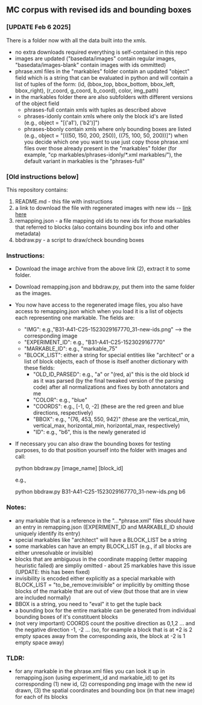 ## MC corpus with revised ids and bounding boxes

### [UPDATE Feb 6 2025]
There is a folder now with all the data built into the xmls.
- no extra downloads required everything is self-contained in this repo
- images are updated ("basedata/images" contain regular images, "basedata/images-blank" contain images with ids ommitted)
- phrase.xml files in the "markables" folder contain an updated "object" field which is a string that can be evaluated in python and will contain a list of tuples of the form:
   (id, (bbox_top, bbox_bottom, bbox_left, bbox_right), (r_coord, g_coord, b_coord), color, img_path)
- in the markables folder there are also subfolders with different versions of the object field
    - phrases-full contain xmls with tuples as described above
    - phrases-idonly contain xmls where only the block id's are listed (e.g., object = "[('a1'), ('b2')]")
    - phrases-bbonly contain xmls where only bounding boxes are listed (e.g., object = "[((50, 150, 200, 250)), ((75, 100, 50, 200))]")
      when you decide which one you want to use just copy those phrase.xml files over those already present in the "markables" folder (for example, "cp markables/phrases-idonly/*.xml markables/"), the default variant in markables is the "phrases-full"


### [Old instructions below]

This repository contains:

1) README.md - this file with instructions
2) a link to download the file with regenerated images with new ids -- [link here](https://takelab.fer.hr/data/sodestreamtmp/new-images.tar.gz)
3) remapping.json - a file mapping old ids to new ids for those markables that referred to blocks (also contains bounding box info and other metadata)
4) bbdraw.py - a script to draw/check bounding boxes

### Instructions:

- Download the image archive from the above link (2), extract it to some folder.
- Download remapping.json and bbdraw.py, put them into the same folder as the images.
- You now have access to the regenerated image files, you also have access to remapping.json which when you load it is a list of objects each representing one markable. The fields are:
  - "IMG": e.g.,"B31-A41-C25-1523029167770_31-new-ids.png" --> the corresponding image
  - "EXPERIMENT_ID": e.g., "B31-A41-C25-1523029167770"
  - "MARKABLE_ID": e.g., "markable_75"
  - "BLOCK_LIST": either a string for special entities like "architect" or a list of block objects, each of those is itself another dictionary with these fields:
    - "OLD_ID_PARSED": e.g., "a" or "(red, a)" this is the old block id as it was parsed (by the final tweaked version of the parsing code) after all normalizations and fixes by both annotators and me
    - "COLOR": e.g., "blue"
    - "COORDS": e.g., [-1, 0, -2] (these are the red green and blue directions, respectively)
    - "BBOX": e.g., "(76, 453, 550, 942)" (these are the vertical_min, vertical_max, horizontal_min, horizontal_max, respectively)
    - "ID": e.g., "b6", this is the newly generated id
      
- If necessary you can also draw the bounding boxes for testing purposes, to do that position yourself into the folder with images and call:
  
  python bbdraw.py [image_name] [block_id]

  e.g.,

  python bbdraw.py B31-A41-C25-1523029167770_31-new-ids.png b6

### Notes:
  - any markable that is a reference in the "...*phrase.xml" files should have an entry in remapping.json (EXPERIMENT_ID and MARKABLE_ID should uniquely identify its entry)
  - special markables like "architect" will have a BLOCK_LIST be a string
  - some markables can have an empty BLOCK_LIST (e.g., if all blocks are either unresolvable or invisible)
  - blocks that are ambiguous in the coordinate mapping (letter mapping heuristic failed) are simpliy omitted - about 25 markables have this issue (UPDATE: this has been fixed)
  - invisibility is encoded either explicitly as a special markable with BLOCK_LIST = "to_be_remove:invisible" or implicitly by omitting those blocks of the markable that are out of view (but those that are in view are included normally)
  - BBOX is a string, you need to "eval" it to get the tuple back
  - a bounding box for the entire markable can be generated from individual bounding boxes of it's constituent blocks
  - (not very important) COORDS count the positive direction as 0,1,2 ... and the negative direction -1, -2 ... (so, for example a block that is at +2 is 2 empty spaces away from the corresponding axis, the block at -2 is 1 empty space away)

### TLDR:
- for any markable in the phrase.xml files you can look it up in remapping.json (using experiment_id and markable_id) to get its corresponding (1) new id, (2) corresponding png image with the new id drawn, (3) the spatial coordinates and bounding box (in that new image) for each of its blocks

   
